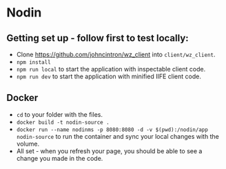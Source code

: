 # Nodin

## Getting set up - follow first to test locally:
* Clone https://github.com/johncintron/wz_client into `client/wz_client`.
* `npm install`
* `npm run local` to start the application with inspectable client code.
* `npm run dev` to start the application with minified IIFE client code.

## Docker
* `cd` to your folder with the files.
* `docker build -t nodin-source .`
* `docker run --name nodinms -p 8080:8080 -d -v $(pwd):/nodin/app nodin-source` to run the container and sync your local changes with the volume.
* All set - when you refresh your page, you should be able to see a change you made in the code.